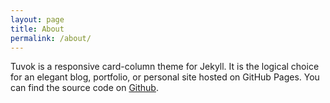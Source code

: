 ```yaml
---
layout: page
title: About
permalink: /about/
---
```


Tuvok is a responsive card-column theme for Jekyll. It is the logical choice for an elegant blog, portfolio, or personal site hosted on GitHub Pages. You can find the source code on [Github](https://github.com/danrpts/tuvok).
